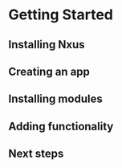 # Getting Started

## Installing Nxus

## Creating an app

## Installing modules

## Adding functionality

## Next steps